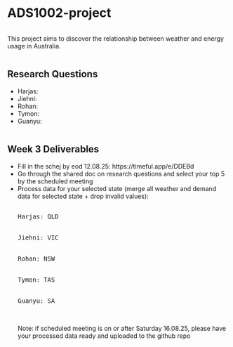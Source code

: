 # ADS1002-project
<div style="display: flex; justify-content: space-between; align-items: center;">
  <div>
    <p>This project aims to discover the relationship between weather and energy usage in Australia.</p>
  </div>
</div>

<div style="display: flex; justify-content: space-between; align-items: center;">
  <div>
    <h2>Research Questions</h2>
    <ul>
      <li>Harjas: </li>
      <li>Jiehni: </li>
      <li>Rohan: </li>
      <li>Tymon: </li>
      <li>Guanyu: </li>
    </ul>
  </div>
</div>

<div style="display: flex; justify-content: space-between; align-items: center;">
  <div>
    <h2>Week 3 Deliverables</h2>
    <ul>
      <li>Fill in the schej by eod 12.08.25: https://timeful.app/e/DDEBd</li>
      <li>Go through the shared doc on research questions and select your top 5 by the scheduled meeting</li>
      <li>Process data for your selected state (merge all weather and demand data for selected state + drop invalid values):</li>
      <pre>
        <li>Harjas: QLD</li>
        <li>Jiehni: VIC</li>
        <li>Rohan: NSW</li>
        <li>Tymon: TAS</li>
        <li>Guanyu: SA</li>
      </pre>
      <p>Note: if scheduled meeting is on or after Saturday 16.08.25, please have your processed data ready and uploaded to the github repo</p>
    </ul>
  </div>
</div>

